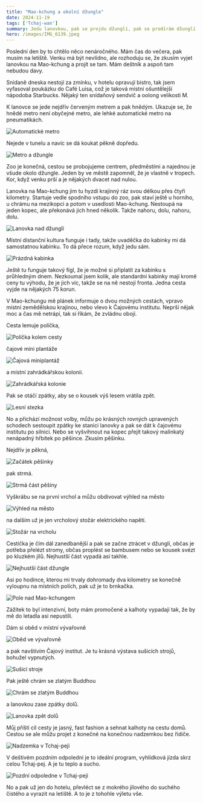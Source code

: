 ```yaml
---
title: "Mao-kchung a okolní džungle"
date: 2024-11-19
tags: ['Tchaj-wan']
summary: Jedu lanovkou, pak se projdu džunglí, pak se prodírám džunglí a nakonec si koupím nové kalhoty.
hero: /images/IMG_6139.jpeg
---
```


Poslední den by to chtělo něco nenáročného. Mám čas do večera, pak musím na letiště. Venku má být nevlídno, ale rozhoduju se, že zkusím vyjet lanovkou na Mao-kchung a projít se tam. Mám deštník a aspoň tam nebudou davy.

Snídaně dneska nestojí za zmínku, v hotelu opravují bistro, tak jsem vyfasoval poukázku do Café Luisa, což je taková místní ošuntělejší nápodoba Starbucks. Nějaký ten snídaňový sendvič a oolong velikosti M. 

K lanovce se jede nejdřív červeným metrem a pak hnědým. Ukazuje se, že hnědé metro není obyčejné metro, ale lehké automatické metro na pneumatikách. 

![Automatické metro](/images/IMG_6134.jpeg)

Nejede v tunelu a navíc se dá koukat pěkně dopředu.

![Metro a džungle](/images/IMG_6133.jpeg)  

Zoo je konečná, cestou se probojujeme centrem, předměstími a najednou je všude okolo džungle. Jeden by ve městě zapomněl, že je vlastně v tropech. Kor, když venku prší a je nějakých dvacet nad nulou. 

Lanovka na Mao-kchung jim tu hyzdí krajinný ráz svou délkou přes čtyři kilometry. Startuje vedle spodního vstupu do zoo, pak staví ještě u horního, u chrámu na mezikopci a potom v usedlosti Mao-kchung. Nestoupá na jeden kopec, ale překonává jich hned několik. Takže nahoru, dolu, nahoru, dolu. 

![Lanovka nad džunglí](/images/IMG_6139.jpeg)

Místní distanční kultura funguje i tady, takže uvaděčka do kabinky mi dá samostatnou kabinku. To dá přece rozum, když jedu sám. 

![Prázdná kabinka](/images/IMG_6135.jpeg)

Ještě tu funguje takový fígl, že je možné si připlatit za kabinku s průhledným dnem. Nezkoumal jsem kolik, ale standardní kabinky mají kromě ceny tu výhodu, že je jich víc, takže se na ně nestojí fronta. Jedna cesta vyjde na nějakých 75 korun.

V Mao-kchungu mě plánek informuje o dvou možných cestách, vpravo místní zemědělskou krajinou, nebo vlevo k Čajovému institutu. Neprší nějak moc a čas mě netrápí, tak si říkám, že zvládnu obojí. 

Cesta lemuje políčka, 

![Políčka kolem cesty](/images/IMG_6141.jpeg) 

čajové mini plantáže 

![Čajová miniplantáž](/images/IMG_6147.jpeg)

a místní zahrádkářskou kolonii.

![Zahrádkářská kolonie](/images/IMG_6145.jpeg)

Pak se otáčí zpátky, aby se o kousek výš lesem vrátila zpět. 

![Lesní stezka](/images/IMG_6149.jpeg)

No a přichází možnost volby, můžu po krásných rovných upravených schodech sestoupit zpátky ke stanici lanovky a pak se dát k čajovému institutu po silnici. Nebo se vyšvihnout na kopec přejít takový malinkatý nenápadný hřbítek po pěšince. Zkusím pěšinku.

Nejdřív je pěkná,

![Začátek pěšinky](/images/IMG_6150.jpeg)

pak strmá.

![Strmá část pěšiny](/images/IMG_6151.jpeg)

Vyškrábu se na první vrchol a můžu obdivovat výhled na město

![Výhled na město](/images/IMG_6153.jpeg)

na dalším už je jen vrcholový stožár elektrického napětí.

![Stožár na vrcholu](/images/IMG_6154.jpeg)

Cestička je čím dál zanedbanější a pak se začne ztrácet v džungli, občas je potřeba přelézt stromy, občas proplést se bambusem nebo se kousek svézt po kluzkém jílů. Nejhustší část vypadá asi takhle.

![Nejhustší část džungle](/images/IMG_6157.jpeg)

Asi po hodince, kterou mi trvaly dohromady dva kilometry se konečně vyloupnu na místních polích, pak už je to brnkačka.

![Pole nad Mao-kchungem](/images/IMG_6156.jpeg)

Zážitek to byl intenzivní, boty mám promočené a kalhoty vypadají tak, že by mě do letadla asi nepustili.

Dám si oběd v místní vývařovně

![Oběd ve vývařovně](/images/IMG_6158.jpeg)

a pak navštívím Čajový institut. Je tu krásná výstava sušicích strojů, bohužel vypnutých.

![Sušicí stroje](/images/IMG_6159.jpeg)

Pak ještě chrám se zlatým Buddhou

![Chrám se zlatým Buddhou](/images/IMG_6160.jpeg)

a lanovkou zase zpátky dolů.

![Lanovka zpět dolů](/images/IMG_6164.jpeg)

Můj příští cíl cesty je jasný, fast fashion a sehnat kalhoty na cestu domů. Cestou se ale můžu projet z konečné na konečnou nadzemkou bez řidiče. 

![Nadzemka v Tchaj-peji](/images/IMG_6166.jpeg)

V deštivém pozdním odpoledni je to ideální program, vyhlídková jízda skrz celou Tchaj-pej. A je tu teplo a sucho.

![Pozdní odpoledne v Tchaj-peji](/images/IMG_6168.jpeg)

No a pak už jen do hotelu, převléct se z mokrého jílového do suchého čistého a vyrazit na letiště. A to je z tohohle výletu vše.